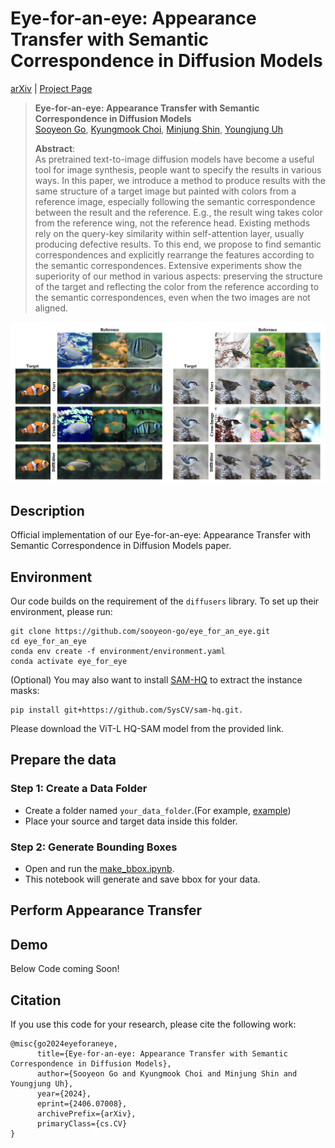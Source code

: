 # Eye-for-an-eye: Appearance Transfer with Semantic Correspondence in Diffusion Models

[arXiv](https://arxiv.org/abs/2406.07008) | [Project Page](https://sooyeon-go.github.io/eye_for_an_eye/)

> **Eye-for-an-eye: Appearance Transfer with Semantic Correspondence in Diffusion Models**<br>
> [Sooyeon Go](https://sooyeon-go.github.io/), [Kyungmook Choi](https://chkmook.github.io/), [Minjung Shin](https://minjung-s.github.io/), [Youngjung Uh](https://vilab.yonsei.ac.kr/member/professor)<br>
> 
>**Abstract**: <br>
As pretrained text-to-image diffusion models have become a useful tool for image synthesis, people want to specify the results in various ways. In this paper, we introduce a method to produce results with the same structure of a target image but painted with colors from a reference image, especially following the semantic correspondence between the result and the reference. E.g., the result wing takes color from the reference wing, not the reference head. Existing methods rely on the query-key similarity within self-attention layer, usually producing defective results. To this end, we propose to find semantic correspondences and explicitly rearrange the features according to the semantic correspondences. Extensive experiments show the superiority of our method in various aspects: preserving the structure of the target and reflecting the color from the reference according to the semantic correspondences, even when the two images are not aligned.

![Teaser](./images/teaser_img.png)

## Description  
Official implementation of our Eye-for-an-eye: Appearance Transfer with Semantic Correspondence in Diffusion Models paper.


## Environment
Our code builds on the requirement of the `diffusers` library. To set up their environment, please run:
```
git clone https://github.com/sooyeon-go/eye_for_an_eye.git
cd eye_for_an_eye
conda env create -f environment/environment.yaml
conda activate eye_for_eye
```

(Optional) You may also want to install [SAM-HQ](https://github.com/SysCV/sam-hq) to extract the instance masks:
```
pip install git+https://github.com/SysCV/sam-hq.git.
```
Please download the ViT-L HQ-SAM model from the provided link.


## Prepare the data

### Step 1: Create a Data Folder
- Create a folder named `your_data_folder`.(For example, [example](/example/))
- Place your source and target data inside this folder.

### Step 2: Generate Bounding Boxes
- Open and run the [make_bbox.ipynb](make_bbox.ipynb).
- This notebook will generate and save bbox for your data.


## Perform Appearance Transfer



## Demo

Below Code coming Soon!


## Citation
If you use this code for your research, please cite the following work: 
```
@misc{go2024eyeforaneye,
      title={Eye-for-an-eye: Appearance Transfer with Semantic Correspondence in Diffusion Models}, 
      author={Sooyeon Go and Kyungmook Choi and Minjung Shin and Youngjung Uh},
      year={2024},
      eprint={2406.07008},
      archivePrefix={arXiv},
      primaryClass={cs.CV}
}
```
